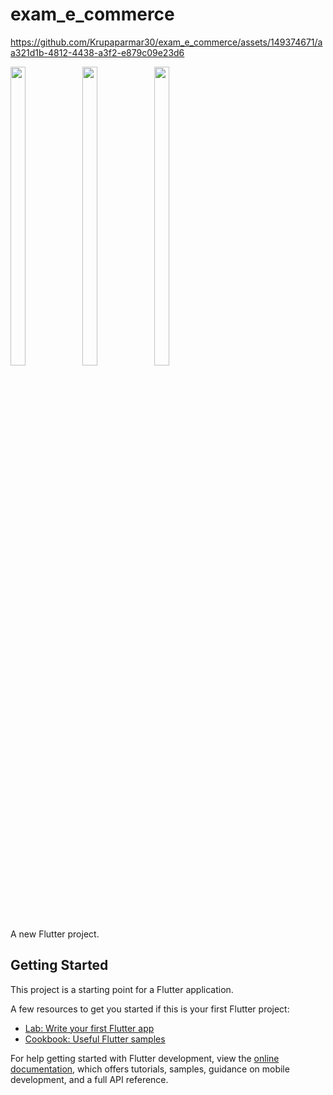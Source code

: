 # exam_e_commerce

https://github.com/Krupaparmar30/exam_e_commerce/assets/149374671/aa321d1b-4812-4438-a3f2-e879c09e23d6




<P>
<img src="https://github.com/Krupaparmar30/exam_e_commerce/assets/149374671/aed84799-4655-4ccf-aaed-7678bc9ea104"width=22% height=35%>
<img src="https://github.com/Krupaparmar30/exam_e_commerce/assets/149374671/b1267a49-54e2-4d37-ac76-8eb96351126d"width=22% height=35%>
<img src="https://github.com/Krupaparmar30/exam_e_commerce/assets/149374671/812a47ea-75f8-4f15-a0ff-39675414c746"width=22% height=35%>


</P>

A new Flutter project.

## Getting Started

This project is a starting point for a Flutter application.

A few resources to get you started if this is your first Flutter project:

- [Lab: Write your first Flutter app](https://docs.flutter.dev/get-started/codelab)
- [Cookbook: Useful Flutter samples](https://docs.flutter.dev/cookbook)

For help getting started with Flutter development, view the
[online documentation](https://docs.flutter.dev/), which offers tutorials,
samples, guidance on mobile development, and a full API reference.
